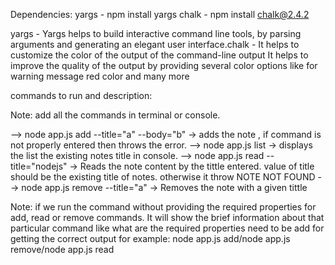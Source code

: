 Dependencies: yargs - npm install yargs chalk - npm install chalk@2.4.2

yargs - Yargs helps to build interactive command line tools, by parsing arguments and generating an elegant user interface.chalk - It helps to customize the color of the output of the command-line output It helps to improve the quality of the output by providing several color options like for warning message red color and many more

commands to run and description:

Note: add all the commands in terminal or console.

--> node app.js add --title="a" --body="b" -> adds the note , if command is not properly entered then throws the error. --> node app.js list -> displays the list the existing notes title in console. --> node app.js read --title="nodejs" -> Reads the note content by the tittle entered. value of title should be the existing title of notes. otherwise it throw NOTE NOT FOUND --> node app.js remove --title="a" -> Removes the note with a given tittle


Note: if we run the command without providing the required properties for add, read or remove commands.
It will show the brief information about that particular command like what are the required properties 
need to be add for getting the correct output for example: node app.js add/node app.js remove/node app.js read
